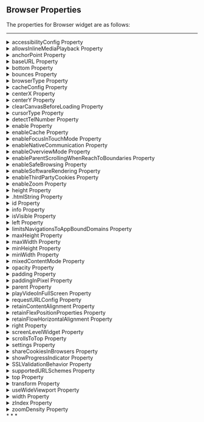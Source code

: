                                  


## <a id="browser-properties"></a> Browser Properties


The properties for Browser widget are as follows:

* * *


<details close markdown="block"><summary>accessibilityConfig Property</summary>

* * *

Enables you to control accessibility behavior and alternative text for the widget.

For more information on using accessibility features in your app, see the [Accessibility](../../../Iris/app_design_dev/Content/Accessibility_Overview.md) appendix in the Volt MX IrisUser Guide.

### Syntax

accessibilityConfig

### Type

Object

### Read/Write

Read + Write

### Remarks

*   The accessibilityConfig property is enabled for all the widgets which are supported under the Flex Layout.

> **_Note:_** From Volt MX Iris V9 SP2 GA version, you can provide i18n keys as values to all the attributes used inside the `accessibilityConfig` property. Values provided in the i18n keys take precedence over values provided in `a11yLabel`, `a11yValue`, and `a11yHint` fields.

The accessibilityConfig property is a JavaScript object which can contain the following key-value pairs.

  
| Key | Type | Description | ARIA Equivalent |
| --- | --- | --- | --- |
| a11yIndex | Integer with no floating or decimal number. | This is an optional parameter. Specifies the order in which the widgets are focused on a screen. | For all widgets, this parameter maps to the `aria-index`, `index`, or `taborder` properties. |
| a11yLabel | String | This is an optional parameter. Specifies alternate text to identify the widget. Generally the label should be the text that is displayed on the screen. | For all widgets, this parameter maps to the `aria-labelledby` property of ARIA in HTML. > **_Note:_** For the Image widget, this parameter maps to the **alt** attribute of ARIA in HTML. |
| a11yValue | String | This is an optional parameter. Specifies the descriptive text that explains the action associated with the widget. On the Android platform, the text specified for a11yValue is prefixed to the a11yHint. | This parameter is similar to the a11yLabel parameter. If the a11yValue is defined, the value of a11yValue is appended to the value of a11yLabel. These values are separated by a space. |
| a11yHint | String | This is an optional parameter. Specifies the descriptive text that explains the action associated with the widget. On the Android platform, the text specified for a11yValue is prefixed to the a11yHint. | For all widgets, this parameter maps to the `aria-describedby` property of ARIA in HTML. |
| a11yHidden | Boolean | This is an optional parameter. Specifies if the widget should be ignored by assistive technology. The default option is set to _false_. This option is supported on iOS 5.0 and above, Android 4.1 and above, and SPA | For all widgets, this parameter maps to the `aria-hidden` property of ARIA in HTML. |
| a11yARIA | Object | This is an optional parameter. For each widget, the key and value provided in this object are added as the attribute and value of the HTML tags respectively. Any values provided for attributes such as `aria-labelledby` and `aria-describedby` using this attribute, takes precedence over values given in `a11yLabel` and `a11yHint` fields. When a widget is provided with the following key value pair or attribute using the a11yARIA object, the tabIndex of the widget is automatically appended as zero.`{"role": "main"}``aria-label` | This parameter is only available on the Desktop Web platform. |

### Android limitations

*   If the results of the concatenation of a11y fields result in an empty string, then `accessibilityConfig` is ignored and the text that is on widget is read out.
*   The soft keypad does not gain accessibility focus during the right/left swipe gesture when the keypad appears.

### SPA/Desktop Web limitations

*   When `accessibilityConfig` property is configured for any widget, the `tabIndex` attribute is added automatically to the `accessibilityConfig` property.
*   The behavior of accessibility depends on the Web browser, Web browser version, Voice Over Assistant, and Voice Over Assistant version.
*   Currently SPA/Desktop web applications support only a few ARIA tags. To achieve more accessibility features, use the attribute a11yARIA. The corresponding tags will be added to the DOM as per these configurations.

### Example 1

This example uses the button widget, but the principle remains the same for all widgets that have an accessibilityConfig property.

```

//This is a generic property that is applicable for various widgets.
//Here, we have shown how to use the accessibilityConfig Property for button widget.
/*You need to make a corresponding use of the accessibilityConfig property for other applicable widgets.*/

Form1.myButton.accessibilityConfig = {
    "a11yLabel": "Label",
    "a11yValue": "Value",
    "a11yHint": "Hint"    
};
```

### Example 2

This example uses the button widget to implement internationalization in `accessibilityConfig` property, but the principle remains the same for all widgets.

```

/*Sample code to implement internationalization in accessibilityConfig property in Native platform.*/

Form1.myButton.accessibilityConfig = {
    "a11yLabel": voltmx.i18n.getLocalizedString("key1")     
};  
/*Sample code to implement internationalization in accessibilityConfig property in Desktop Web platform.*/

Form1.myButton.accessibilityConfig = {
    "a11yLabel": "voltmx.i18n.getLocalizedString(\"key3\")"
};
```

### Platform Availability

*   Available in the IDE
*   iOS, Android, SPA, and Desktop Web

* * *

</details>
<details close markdown="block"><summary>allowsInlineMediaPlayback Property</summary>

* * *

This property enables you to play a video inline in a Browser widget .

### Syntax

allowsInlineMediaPlayback

### Type

Boolean

### Read/Write

Read-only for WKWebView.

### Remarks

The default value of this property is false.

When you set the value of this property as true, the video in the Browser does not open on another screen. The video is played on the same screen.

To ensure that this property works for devices with iOS 10 and later, add the **playsinline** attribute to the video element inside the HTML document. For applications created for OS versions earlier than iOS 10, add the **webkit-playsinline** attribute to the video element in the HTML document.

### Example

Sample HTML document for iOS 10 and later:

```

<!DOCTYPE.html>
<html>
<body>

<h1>My First Heading</h1>
<p>My first paragraph.</p>

<video width="400" controls playsinline>
<source src="mov_bbb.mp4" type="video/mp4">
<source src="mov_bbb.ogg" type="video/ogg">

</video>

</body>
<html>
```

Sample HTML Document for devices earlier than iOS 10

```

<!DOCTYPE.html>
<html>
<body>

<h1>My First Heading</h1>
<p>My first paragraph.</p>

<video width="400" controls webkit-playsinline>
<source src="mov_bbb.mp4" type="video/mp4">
<source src="mov_bbb.ogg" type="video/ogg">

</video>

<p>
Video courtesy of
<a href="https://www.bigbuckbunny.org/" target="_blank">Big Buck Bunny</a>.
</p>

</body>
<html>
```
```

frmBrowser.myBrowser.allowsInlineMediaPlayback = true;
```

Platform Availability

*   Available on iOS platform only

* * *

</details>
<details close markdown="block"><summary>anchorPoint Property</summary>

* * *

Specifies the anchor point of the widget bounds rectangle using the widget's coordinate space.

### Syntax

anchorPoint

### Type

JSObject

### Read/Write

Read + Write

### Remarks

The value for this property is a JavaScript dictionary object with the keys "x" and "y". The values for the "x" and "y" keys are floating-point numbers ranging from 0 to 1. All geometric manipulations to the widget occur about the specified point. For example, applying a rotation transform to a widget with the default anchor point causes the widget to rotate around its center.

The default value for this property is center ( {"x":0.5, "y":0.5} ), that represents the center of the widgets bounds rectangle. The behavior is undefined if the values are outside the range zero (0) to one (1).

### Example

```

Form1.widget1.anchorPoint = {
    "x": 0.5,
    "y": 0.5
};
```

Platform Availability

*   iOS, Android, Windows, and SPA

* * *

</details>
<details close markdown="block"><summary>baseURL Property</summary>

* * *

This property is used to configure the base URL and load a resource file in a Browser widget.

### Syntax

baseURL

### Type

String

### Read/Write

Read + Write

### Remarks

The default value for this property is about:blank.

> **_Note:_** From Iris V8 SP4 onwards, you cannot provide an empty string to access the root folder. You must provide the value, "." , to access the root folder. Here is an example of the code  

frmBrowser.myBrowser.baseURL = ".";

This property is mandatory for loading a resource file inside a browser widget. The resource file can be an image file, audio file, video file or another HTML file.

### Example

```

//Sample code to access a base URL in Browser widget.  
frmBrowser.myBrowser.baseURL="http://www.abcd.com";  
  
/*Sample code to access a resource file in a browser widget, when it is packaged in an application.*/  
frmBrowser.myBrowser.baseURL = voltmx.io.FileSystem.getApplicationDirectoryPath();  

```

### Platform Availability

*   Available in the IDE
*   iOS

* * *

</details>
<details close markdown="block"><summary>bottom Property</summary>

* * *

This property determines the bottom edge of the widget and is measured from the bottom bounds of the parent container.

The bottom property determines the position of the bottom edge of the widget’s bounding box. The value may be set using DP (Device Independent Pixels), Percentage, or Pixels. In freeform layout, the distance is measured from the bottom edge of the parent container. In flow-vertical layout, the value is ignored. In flow-horizontal layout, the value is ignored.

The bottom property is used only if the Height property is not provided.

### Syntax

bottom

### Type

String

### Read/Write

Read + Write

### Remarks

The property determines the bottom edge of the widget and is measured from the bottom bounds of the parent container.

If the layoutType is set as voltmx.flex.FLOW\_VERTICAL, the bottom property is measured from the top edge of bottom sibling widget. The vertical space between two widgets is measured from bottom of the top sibling widget and the top of the bottom sibling widget.

### Example

```

//Sample code to set the bottom property for widgets by using DP, Percentage and Pixels.
frmHome.widgetID.bottom = "50dp";

frmHome.widgetID.bottom = "10%";

frmHome.widgetID.bottom = "10px";
```

### Platform Availability

*   Available in the IDE
*   iOS, Android, Windows, SPA , and Desktop Web

* * *

</details>
<details close markdown="block"><summary>bounces Property</summary>

* * *

Specifies whether the scroll view bounces past the edge of the content and back again.

### Syntax

bounces

### Type

Boolean

The default value for this property is true.

If set to _false,_ the scroll view bounce is not applied.

If set to _true,_ the scroll view bounce is applied.

### Example

```

//Sample code to enable bounces property for a Browser widget.
frmBrowser.myBrowser.bounces=true;
```

### Platform Availability

*   Available in the IDE
*   iOS

* * *

</details>
<details close markdown="block"><summary>browserType Property</summary>

* * *

The `browserType` property helps you to set the type of web view that you want to load the web pages in your application.

### Syntax

browserType

### Type

Constant

You can set the following value to this property.

*   constants.BROWSER\_TYPE\_WKWEBVIEW: This is the default value of this property.

### Read/Write

Read + Write

### Example

```

/*Sample code to set the browserType property in myBrowser Browser widget in frmBrowser form.*/  
frmBrowser.myBrowser.browserType=constants.BROWSER_TYPE_WKWebView;
```

### Platform Availability

*   Available in IDE
*   iOS

* * *

</details>
<details close markdown="block"><summary>cacheConfig Property</summary>

* * *

This property is used to configure the cachePolicy and storagePolicy of the cache responses for the request at the app level.

### Syntax

CacheConfig

### Type

Dictionary

### Read / Write

Read + Write

### Input Parameters

| Parameter | Description |
| --- | --- |
| cacheConfig(JSDictionary) | The cacheConfig is a dictionary which configures the **cachePolicy** and **storagePolicy** of the cache responses. cacheConfig Constants The cache config has the following constantsfor **cachePolicy**: **voltmx.net.cache.USE\_PROTOCOL\_CACHE\_POLICY**: Specifies that the caching logic defined in the protocol implementation, if any, is used for a particular URL load request. This is the default policy for URL load requests. **voltmx.net.cache.RELOAD\_IGNORING\_LOCAL\_CACHE\_DATA**: Specifies that the data for the URL should be loaded from the originating source. No existing cache data should be used to satisfy a URL load request. **voltmx.net.cache.RETURN\_CACHE\_DATA\_ELSE\_LOAD**: Specifies that the existing cached data should be used to satisfy the request, regardless of its age or expiration date. If there is no existing data in the cache corresponding the request, the data is loaded from the originating source. **voltmx.net.cache.RETURN\_CACHE\_DATA\_DONT\_LOAD**: Specifies that the existing cached data should be used to satisfy the request, regardless of its age or expiration date. If there is no existing data in the cache corresponding the request, the data is not loaded from the originating source. The cache config has the following constantsfor **storagePolicy**: **voltmx.net.cache.DISK\_AND\_MEMORY**: The response stored in disk and memory. **voltmx.net.cache.MEMORY\_ONLY**: The response stored in memory only. **voltmx.net.cache.NOT\_ALLOWED**: The response stored neither in the memory nor on the disk.   |

### Example

```

//Sample code to add cacheConfig proerty to the browser widget
frmBrowser.myBrowser.cacheConfig = {
  cachePolicy: voltmx.net.cache.RELOAD_IGNORING_LOCAL_CACHE_DATA,
  cacheStoragePolicy: voltmx.net.cache.MEMORY_ONLY
}
```

### Platform Availability

iOS

* * *

</details>
<details close markdown="block"><summary>centerX Property</summary>

* * *

This property determines the center of a widget measured from the left bounds of the parent container.

The centerX property determines the horizontal center of the widget’s bounding box. The value may be set using DP (Device Independent Pixels), Percentage, or Pixels. In freeform layout, the distance is measured from the left edge of the parent container. In flow-vertical layout, the distance is measured from the left edge of the parent container. In flow-horizontal layout, the distance is measured from the right edge of the previous sibling widget in the hierarchy.

### Syntax

centerX

### Type

String

### Read/Write

Read + Write

### Remarks

If the layoutType is set as voltmx.flex.FLOW\_HORIZONTAL, the centerX property is measured from right edge of the left sibling widget.

### Example

```

//Sample code to set the centerX property for widgets by using DP, Percentage and Pixels.
frmHome.widgetID.centerX = "50dp";

frmHome.widgetID.centerX = "10%";

frmHome.widgetID.centerX = "10px";
```

### Platform Availability

*   Available in the IDE
*   iOS, Android, Windows, SPA, and Desktop Web

* * *

</details>
<details close markdown="block"><summary>centerY Property</summary>

* * *

This property determines the center of a widget measured from the top bounds of the parent container.

The centerY property determines the vertical center of the widget’s bounding box. The value may be set using DP (Device Independent Pixels), Percentage, or Pixels. In freeform layout, the distance is measured from the top edge of the parent container. In flow-horizontal layout, the distance is measured from the top edge of the parent container. In flow-vertical layout, the distance is measured from the bottom edge of the previous sibling widget in the hierarchy.

### Syntax

centerY

### Type

String

### Read/Write

Read + Write

### Remarks

If the layoutType is set as voltmx.flex.FLOW\_VERTICAL, the centerY property is measured from bottom edge of the top sibling widget.

### Example

```

//Sample code to set the centerY property for widgets by using DP, Percentage and Pixels.
frmHome.widgetID.centerY = "50dp";

frmHome.widgetID.centerY = "10%";

frmHome.widgetID.centerY = "10px";
```

### Platform Availability

*   Available in the IDE
*   iOS, Android, Windows, SPA, and Desktop Web

* * *

</details>
<details close markdown="block"><summary>clearCanvasBeforeLoading Property</summary> 

* * *

Clears the browser's canvas before data is loaded.

### Syntax

clearCanvasBeforeLoading

### Type

Boolean

### Read/Write

Read+Write

### Remarks

If this property is set to `true`, the browser widget will clear its canvas before it loads data. If it is `false`, it will not clear the canvas.

### Example

```

//Sample code to disable clearCanvasBeforeLoading property in Browser widget.  
frmBrowser.myBrowser.clearCanvasBeforeLoading=false;  

```

### Platform Availability

*   Android

* * *

</details>
<details close markdown="block"><summary>cursorType Property</summary>

* * *

In Desktop Web applications, when you hover the mouse over any widget, a mouse pointer appears. Using the cursorType property in Iris, you can specify the type of the mouse pointer.

### Syntax

cursorType

### Type

String.

You must provide valid CSS cursor value such as wait, grab, help, etc. to the cursorType property.

### Read/Write

Read + Write

### Remarks

To add the `cursorType` property using Volt MX Iris in a Desktop Web application, follow these steps.

1.  In Volt MX Iris, open the Desktop Web application. From the **Project** explorer, expand **Responsive Web/ Desktop**\> **Forms** and select the form to which you need to make the changes.
2.  On the canvas, select the widget for which you want to specify the cursor type. For example, button.
3.  From the **Properties** panel, navigate to the **Skin** tab > **Hover Skin** tab.  
    You will find that the details of the hover skin is not enabled here.
4.  Check the **Enable** option to add a hover skin to your widget.  
    The details and configurations of the hover skin is enabled.
5.  Under the **General** section, for the Platform option, click the ellipsis icon.  
    The **Fork Skin** window appears.
6.  In the **Fork Skin** window, for **Desktop**, check under **HTML5 SPA**.
7.  Click **Ok**. You have successfully forked your hover skin for Desktop Web application.  
    You can see that the **Cursor Type** property has been added under the **General** section.
8.  Select a value from the drop-down list to set the **Cursor Type** for the widget.

### Example

```

//This is a generic property and is applicable for many widgets.  
  
/*The example provided is for the Button widget. Make the required changes in the example while using other widgets.*/
  
frmButton.myButton.cursorType = "wait";

```

### Platform Availability

*   Available in IDE
*   Desktop Web

* * *

</details>
<details close markdown="block"><summary>detectTelNumber Property</summary>

* * *

Specifies if the Browser widget must support the detection of phone numbers in the web page and display the phone numbers as clickable Phone links. If you click the Phone link, the Phone application launches and dials the number.

### Syntax

detectTelNumber

### Type

Boolean

### Read/Write

Read + Write

### Remarks

The default value for this property is true.

If set to _false_, the Browser does not detect the Phone numbers.

If set to _true_, the Browser detects the phone numbers and displays them as links on the Phone.

### Example

```

//Sample code to enable detectTelNumber property in Browser widget.  
frmBrowser.myBrowser.detectTelNumber=true;  

```

### Platform Availability

*   Available in the IDE
*   Available on all platforms

* * *

</details>
<details close markdown="block"><summary>enable Property</summary>

* * *

The `enable` property is used to control the actionability of the widgets. In a scenario where you want to display a widget but not invoke any action on the widget, configure the `enable` property to false to achieve it.

This is a constructor level property and applicable for all widgets in Volt MX Iris.

### Syntax

enable

### Type

Boolean

### Read/Write

Read + Write

### Remarks

The default value of this property is true.

When `enable` property is configured to true, the action associated with a widget can be invoked by the user in the application.

When `enable` property is configured to false, the action associated with a widget cannot be invoked by the user in the application.

### Example

```

//This is a generic property and is applicable for many widgets.  
  
/*The example provided is for the Button widget. Make the changes required in the example while using other widgets.*/
  
frmButton.myBtn.enable= true;
```

### Platform Availability

*   Android, iOS, Windows, SPA, and Desktop web

 

* * *

</details>
<details close markdown="block"><summary>enableCache Property</summary>

* * *

The property enables you to improve the performance of Positional Dimension Animations.

### Syntax

enableCache

### Type

Boolean

### Read/Write

Read + Write

### Remarks

The default value for this property is true.

> **_Note:_** When the property is used, application consumes more memory. The usage of the property enables tradeoff between performance and visual quality of the content. Use the property cautiously.

### Example

```

Form1.widgetID.enableCache = true;
```

### Platform Availability

*   Available in the IDE.
*   Windows
*   Android (Not available in IDE)

* * *

</details>
<details close markdown="block"><summary>enableFocusInTouchMode Property</summary>

* * *

This property is applicable in Android native platform, when a Browser or a CordovaBrowser widget appears in the middle of mobile device screen. When the user touches the Browser or CordovaBrowser widget, the screen scrolls up, and moves the widget to the top of the screen.  
When `enableFocusInTouchMode` property is configured to _false_, the widget will not move to the top of the screen. When configured to _true_, the widget will move to the top of the screen.

This property is applicable only for Browser and CordovaBrowser widgets.

### Syntax

enableFocusInTouchMode

### Type

Boolean

### Read/Write

Read + Write

### Example

```

//This property is applicable for Browser and CordovaBrowser widgets.

/*This example demonstrates how to use enableFocusInTouchMode property by using myBrowser Browser widget in frmBrowser FlexForm. You need to use enableFocusInTouchMode property for CordovaBrowser widget in a similar manner.*/

frmBrowser.myBrowser.enableFocusInTouchMode= false;

```

### Platform Availability

*   Android
    

 

* * *

</details>
<details close markdown="block"><summary>enableNativeCommunication Property</summary> 

* * *

Enables web apps to access Volt MX Iris native capabilities from within the web app's JavaScript code.

### Syntax

enableNativeCommunication

### Type

Boolean

### Read/Write

Read only

### Remarks

By default, this property is set `false`. Your app can only set this property in the Browser widget's constructor. After the constructor executes, this property is read-only.

### Example

```

//This property is applicable for Browser and CordovaBrowser widgets.

/*This example demonstrates how to use enableNativeCommunication property by using myBrowser Browser widget in frmBrowser FlexForm. You need to use enableNativeCommunication property for CordovaBrowser widget in a similar manner.*/  
FrmBrowser.myBrowser.enableNativeCommunication = true;
```

### Platform Availability

*   iOS, Android, Windows, SPA, and Desktop Web

* * *

</details>
<details close markdown="block"><summary>enableOverviewMode Property</summary>

* * *

Specifies whether the browser should load pages in overview mode. For example, zoom out the content to fit in the screen width.

### Syntax

enableOverviewMode

### Type

Boolean

### Read/Write

Write only

### Remarks

The default value for this property is false.

To use this property, you must set useWideViewport property and screenLevelWidget property to true, else the behavior is undefined.

### Example

```

//Sample code to enable enableOverviewMode property in Browser widget.  
frmBrowser.myBrowser.enableOverviewMode=true;  

```

### Platform Availability

Available on Android 8

* * *

</details>
<details close markdown="block"><summary>enableParentScrollingWhenReachToBoundaries Property</summary>

* * *

Makes the content of the Browser scrollable.

### Syntax

enableParentScrollingWhenReachToBoundaries

### Type

Boolean

### Read/Write

Read+Write

### Remarks

This is a non-Constructor property.

Default value of this property is **true**.

You must set this property as false to make the Browser content scrollable. For example, if a Browser has PDF content in it, you must set this property as false to make the content scrollable.

Limitation

If a Browser has a scrollable parent, the parent cannot be scrolled further once you reach the end of the Browser. Touch the parent to scroll it. This limitation is applicable when you set this property to **false**.

### Example

```

formHome.browser.enableParentScrollingWhenReachToBoundaries = false;
```

### Platform Availability

*   Android

* * *

</details>
<details close markdown="block"><summary>enableSafeBrowsing Property</summary>

* * *

This property helps you to enable or disable the Safe Browsing feature in a _Browser_ widget.

### Syntax

enableSafeBrowsing

### Type

Boolean

### Read/Write

Read+Write

### Remarks

*   The default value of this property is _true_.
*   Safe Browsing is available by default on devices with WebView version 66 and later (Android 5.0 and later).
*   Safe Browsing protects the browser/Webview against malware and phishing attacks. In Volt MX Iris, you can use the **enableSafeBrowsing** property to enable and disable this feature in the _Browser_ widget.

> **_Note:_** Android Apps where the **target SDK** has been set less than Android 8 (API level 26), cannot use **enableSafeBrowsing** Property. Such apps should add the following manifest tag to enable Safe Browsing. To add the tag go to Project Settings>Native>Android>Tags>**Child Tag Entries under<manifest> tag** and provide the following code.  
  
`<meta-data android:name="android.webkit.WebView.EnableSafeBrowsing" android:value="true" />`  
  
This manifest tag is also helpful if you have multiple Browser widgets in your application. However, this tag has lower precedence over enableSafeBrowsing Property.  

### Example

```

//Sample code to enable enableSafeBrowsing property in Browser widget.  
frmBrowser.myBrowser.enableSafeBrowsing=true;  

```

### Platform Availability

*   Android(API Level 26 and later)

* * *

</details>
<details close markdown="block"><summary>enableSoftwareRendering Property</summary>

* * *

Sets the rendering of the browser contents using software, not hardware.

### Syntax

enableSoftwareRendering

### Type

Boolean

### Read/Write

Read + Write

### Remarks

The default value for this property is false.

This property is only supported on Android. By default the Browser contents on Android devices is rendered by the hardware rendering layer. In a few devices, hardware rendering of the Browser widget may fail under low memory situations leading to blank area in the Browser widget’s space on screen.

To handle this issue, the browser rendering can be moved from hardware to software which ensures that the Browser widget is always displayed properly.

If you configure the enableSoftwareRendering property value as True, the Browser widget refresh rate decreases. The decrease in the Browser widget refresh rate will impact the refresh rate of animations, GIFs, and videos in the browser.

### Example

```

formHome.browser.enableSoftwareRendering = true;
```

### Platform Availability

*   Android

* * *

</details>
<details close markdown="block"><summary>enableThirdPartyCookies Property</summary>

* * *

Specifies if third party cookies must be enabled.

### Syntax

enableThirdPartyCookies

### Type

Boolean

### Read/Write

Read + Write

### Example

```

formHome.browser.enableThirdPartyCookies = true;
```

### Platform Availability

*   Android

* * *

</details>
<details close markdown="block"><summary>enableZoom Property</summary>

* * *

Specifies if Zoom (ability to change the scale of the view area) must be enabled.

### Syntax

enableZoom

### Type

Boolean

### Read/Write

Read + Write

### Remarks

The default value for this property is false.

If set to _true_, the Zoom feature is enabled.

If set to _false_, the Zoom feature is disabled.

### Example

```

//Sample code to enable enableZoom property in Browser widget.  
frmBrowser.myBrowser.enableZoom=true;  

```

### Platform Availability

*   Available in the IDE
*   Available on all platforms except Windows platform

* * *

</details>
<details close markdown="block"><summary>height Property</summary>

* * *

It determines the height of the widget and measured along the y-axis.

The height property determines the height of the widget’s bounding box. The value may be set using DP (Device Independent Pixels), Percentage, or Pixels. For supported widgets, the height may be derived from either the widget or container’s contents by setting the height to “preferred”.

### Syntax

height

### Type

Number, String, and Constant

### Read/Write

Read + Write

### Remarks

Following are the available measurement options:

*   %: Specifies the values in percentage relative to the parent dimensions.
*   px: Specifies the values in terms of device hardware pixels.
*   dp: Specifies the values in terms of device independent pixels.
*   default: Specifies the default value of the widget.
*   voltmx.flex.USE\_PREFERED\_SIZE: When this option is specified, the layout uses preferred height of the widget as height and preferred size of the widget is determined by the widget and may varies between platforms.

### Example

```

//Sample code to set the height property for widgets by using DP, Percentage and Pixels.
frmHome.browser1.height="50dp";

frmHome.browser1. height="10%";

frmHome.browser1. height="10px";
```

### Platform Availability

*   Available in the IDE
*   iOS
*   Android
*   Windows
*   SPA

* * *

</details>
<details close markdown="block"><summary id="htmlString">.htmlString Property</summary>

* * *

Specifies the HTML content for the Browser widget.

### Syntax

htmlString

### Type

String

### Read/Write

Read + Write

### Example

```

//Sample code to set.htmlString property in Browser widget.  
var.htmlStringWelcome= ".html>Welcome<.html>";  
frmBrowser.myBrowser.htmlString.htmlStringWelcome;  

```

### Platform Availability

*   Available on all platforms

* * *

</details>
<details close markdown="block"><summary>id Property</summary>

* * *

id is a unique identifier of Browser widget consisting of alpha numeric characters. Every Browser should have a unique id within a Form.

### Syntax

id

### Type

String

### Read/Write

Read only

### Example

```

//Defining the properties for a Browser widget with id :"browserID"
var webBasic = {
    id: "browserID",
    isVisible: true,
    screenLevelWidget: false
};

var webLayout = {
    containerWeight: 100
};

//Creating the Browser.
var browser = new voltmx.ui.Browser(webBasic, webLayout, {});

//Reading the id of the Browser
alert("Browser id ::" + browser.id);
```

### Platform Availability

*   Available in the IDE
*   Available on all platforms

* * *

</details>
<details close markdown="block"><summary>info Property</summary>

* * *

A custom JSObject with the key value pairs that a developer can use to store the context with the widget. This will help in avoiding the globals to most part of the programming.

### Syntax

info

### Type

JSObject

### Read/Write

Read + Write

### Remarks

This is a **non-Constructor** property. You cannot set this property through widget constructor. But you can read and write data to it.

Info property can hold any JSObject. After assigning the JSObject to info property, the JSObject should not be modified. For example,

```

var inf = {a: 'hello'};
widget.info = inf; //works
widget.info.a = 'hello world'; //This will not update the widget info a property to Hello world. 
//widget.info.a will have old value as hello.
```

### Example

```

//Sample code to set info property for a Browser widget

frmBrowser.myBrowser.info = {
    key: "zoom of browser"
};

//Reading the info of the Browser widget.
voltmx.print("Browser info ::" + frmBrowser.myBrowser.info);
```

### Platform Availability

*   Available on all platforms

* * *

</details>
<details close markdown="block"><summary>isVisible Property</summary>

* * *

This property controls the visibility of a widget on the form.

### Syntax

isVisible

### Type

Boolean

### Read/Write

Read + Write

### Remarks

The default value for this property is true.

If set to _false,_ the widget is not displayed.

If set to _true,_ the widget is displayed.

You can also set the visibility of a widget dynamically from code using the setVisibility method.

### Example

```

//Sample code to set isVisible property for a Browser widget
frmBrowser.myBrowser.isVisible=true;
```

### Platform Availability

*   Available in the IDE
*   Available on all platforms

* * *

</details>
<details close markdown="block"><summary>left Property</summary>

* * *

This property determines the lower left corner edge of the widget and is measured from the left bounds of the parent container.

The left property determines the position of the left edge of the widget’s bounding box. The value may be set using DP (Device Independent Pixels), Percentage, or Pixels. In freeform layout, the distance is measured from the left edge of the parent container. In flow-vertical layout, the distance is measured from the left edge of the parent container. In flow-horizontal layout, the distance is measured from the right edge of the previous sibling widget in the hierarchy.

### Syntax

left

### Type

String

### Read/Write

Read + Write

### Remarks

If the layoutType is set as voltmx.flex.FLOW\_HORIZONTAL, the left property is measured from right edge of the left sibling widget.

### Example

```

//Sample code to set the left property for widgets by using DP, Percentage and Pixels.
frmHome.widgetID.left = "50dp";

frmHome.widgetID.left = "10%";

frmHome.widgetID.left = "10px";
```

### Platform Availability

*   Available in the IDE
*   iOS, Android, Windows, SPA, and Desktop Web

* * *

</details>
<details close markdown="block"><summary>limitsNavigationsToAppBoundDomains Property</summary>

* * *

The iOS App-Bound Domains feature limits the tracking risk of in-app browsing, by restricting domain access by the app to those you specify. To use the feature, you add the WKAppBoundDomains key to `<projectDirectory>/resources/common/infoplist_configuration.json`and supply an array of domain name strings as the value. Here is a sample infoplist_configuration.json file entry to set app bound domains.
```
{ 
   "WKAppBoundDomains" : ["https://www.ExampleDomainl.com", "https://www.ExampleDomain2.com", "https://www.ExampleDomain3.com"]
}
``` 

By default, Browser widgets with Browser Type = WKWebView can use JavaScript injection, custom style sheets, cookie manipulation, and message handlers. However, once you add "WKAppBoundDomains" to infoplist_configuration.json, all WKWebView Browser instances in the app lose these capabilities. To restore access to these APIs, set limitsNavigationsToAppBoundDomains to true in the Browser widget configuration.

> **_Note:_**  You can also access the limitsNavigationsToAppBoundDomains property through code as part of the pspConfig Object. However, you can only enable (or add) this property when you create the Browser widget instance. You cannot change the value of this property after the Browser widget is initialized. 

### Syntax

limitsNavigationsToAppBoundDomains 

### Type

Boolean

### Read/Write

Read Only

### Remarks

The default value of this property is false. 

### Example

```
limitsNavigationsToAppBoundDomains = true;
```

### Platform Availability

*   iOS 14 and later versions

* * *

</details>
<details close markdown="block"><summary>maxHeight Property</summary>

* * *

This property specifies the maximum height of the widget and is applicable only when the height property is not specified.

The maxHeight property determines the maximum height of the widget’s bounding box. The value may be set using DP (Device Independent Pixels), Percentage, or Pixels. The maxHeight value overrides the preferred, or “autogrow” height, if the maxHeight is less than the derived content height of the widget.

### Syntax

maxHeight

### Type

Number

### Read/Write

Read + Write

### Example

```

//Sample code to set the maxHeight property for widgets by using DP, Percentage and Pixels.
frmHome.widgetID.maxHeight = "50dp";

frmHome.widgetID.maxHeight = "10%";

frmHome.widgetID.maxHeight = "10px";
```

### Platform Availability

*   Available in the IDE
*   iOS, Android, Windows, SPA, and Desktop Web

* * *

</details>
<details close markdown="block"><summary>maxWidth Property</summary>

* * *

This property specifies the maximum width of the widget and is applicable only when the width property is not specified.

The Width property determines the maximum width of the widget’s bounding box. The value may be set using DP (Device Independent Pixels), Percentage, or Pixels. The maxWidth value overrides the preferred, or “autogrow” width, if the maxWidth is less than the derived content width of the widget.

### Syntax

maxWidth

### Type

Number

### Read/Write

Read + Write

### Example

```

//Sample code to set the maxWidth property for widgets by using DP, Percentage and Pixels.
frmHome.widgetID.maxWidth = "50dp";

frmHome.widgetID.maxWidth = "10%";

frmHome.widgetID.maxWidth = "10px";
```

### Platform Availability

*   Available in the IDE
*   iOS, Android, Windows, SPA, and Desktop Web

* * *

</details>
<details close markdown="block"><summary>minHeight Property</summary>

* * *

This property specifies the minimum height of the widget and is applicable only when the height property is not specified.

The minHeight property determines the minimum height of the widget’s bounding box. The value may be set using DP (Device Independent Pixels), Percentage, or Pixels. The minHeight value overrides the preferred, or “autogrow” height, if the minHeight is larger than the derived content height of the widget.

### Syntax

minHeight

### Type

Number

### Read/Write

Read + Write

### Example

```

//Sample code to set the minHeight property for widgets by using DP, Percentage and Pixels.
frmHome.widgetID.minHeight = "50dp";

frmHome.widgetID.minHeight = "10%";

frmHome.widgetID.minHeight = "10px";
```

### Platform Availability

*   Available in the IDE
*   iOS, Android, Windows, SPA, and Desktop Web

* * *

</details>
<details close markdown="block"><summary>minWidth Property</summary>

* * *

This property specifies the minimum width of the widget and is applicable only when the width property is not specified.

The minWidth property determines the minimum width of the widget’s bounding box. The value may be set using DP (Device Independent Pixels), Percentage, or Pixels. The minWidth value overrides the preferred, or “autogrow” width, if the minWidth is larger than the derived content width of the widget.

### Syntax

minWidth

### Type

Number

### Read/Write

Read only

### Example

```

//Sample code to set the minWidth property for widgets by using DP, Percentage and Pixels.
frmHome.widgetID.minWidth = "50dp";

frmHome.widgetID.minWidth = "10%";

frmHome.widgetID.minWidth = "10px";
```

### Platform Availability

*   Available in the IDE
*   iOS, Android, Windows, SPA, and Desktop Web

* * *

</details>
<details close markdown="block"><summary>mixedContentMode Property</summary>

* * *

This property is used to set the behavior of Browser widget, when a secure URL tries to load a content that is not secure.

### Syntax

mixedContentMode

### Type

Constant

### Read/Write

Read + Write

### Remarks

The default value of this property is constants.BROWSER\_MIXED\_CONTENT\_NEVER\_ALLOW.

You can set any of the following value to this property.

*   constants.BROWSER\_MIXED\_CONTENT\_ALWAYS\_ALLOW: When the `mixedContentMode` property is set to this value, the Browser widget will load all content from a secure origin. This mode of loading content is least secure and is not recommended.
*   constants.BROWSER\_MIXED\_CONTENT\_NEVER\_ALLOW: When the `mixedContentMode` property is set to this value, the Browser widget will not load a content without certifications even if it is from a secure origin. This mode of loading content is secure and is recommended.
*   constants.BROWSER\_MIXED\_CONTENT\_COMPATIBILITY\_MODE: When the `mixedContentMode` property is set to this value, the Browser widget behaves similar to a web browser and attempts to load the content without certifications. This content may be loaded or blocked depending on the release and is not explicitly defined. You can use this mode of loading content when your application is not in control of the content, but the content is being operated from a secure environment.

> **_Note:_** In an application with target SDK as Android 9 (API level 28), the cleartext content for specific domains is blocked. To enable cleartext for specific domains, you must configure cleartexttraffic in the network security configuration. For more information on cleartexttraffic, click [here](../../../Iris/iris_user_guide/Content/Android_Pie_Behavioral_Changes.md).

### Example

```

//Sample code to set mixedContentMode property for a Browser widget.   
  
frmBrowser.myBrowser.mixedContentMode = constants.BROWSER_MIXED_CONTENT_COMPATIBILITY_MODE;

```

### Platform Availability

*   Android 5.0 onwards

> **_Note:_** In an application with target SDK as Android 9 (API level 28), the cleartext content for specific domains is blocked. To enable cleartext for specific domains, you must configure cleartexttraffic in the network security configuration. For more information on cleartexttraffic, click [here](../../../Iris/iris_user_guide/Content/Android_Pie_Behavioral_Changes.md).

* * *

</details>
<details close markdown="block"><summary>opacity Property</summary>

* * *

Specifies the opacity of the widget. The value of this property must be in the range 0.0 (transparent) to 1.0 (opaque). Any values outside this range are fixed to the nearest minimum or maximum value.

Specifies the opacity of the widget. Valid opacity values range from 0.0 (transparent), to 1.0 (opaque). Values set to less than zero will default to zero. Values more than 1.0 will default to 1. Interaction events set on a transparent widget will still be fired. To disable the events, also set the “isVisible” property to “false”.

### Syntax

opacity

### Type

Number

### Read/Write

Read + Write

### Remarks

> **_Note:_** This property has more priority compared to the values coming from the configured skin.

### Example

```

//Sample code to make the widget transparent by using the opacity property.
frmHome.widgetID.opacity = 0;

//Sample code to make the widget opaque by using the opacity property.
frmHome.widgetID.opacity = 1;
```

### Platform Availability

*   Not available in the IDE.
*   iOS, Android, Windows, SPA, and Desktop Web

* * *

</details>
<details close markdown="block"><summary>padding Property</summary>

* * *

Defines the space between the content of the widget and the widget boundaries. You can use this option to define the top, left, right, and bottom distance between the widget content and the widget boundary.

When you are defining the padding (for any platform) the _first_ time, the value that you enter in the padding field (top, left, right, or bottom) is auto-populated across all the platforms.

  
The following image illustrates a widget with a defined padding:

![](../../../8.4/WidgetsProgGuide/Content/Resources/Images/Padding.png)

### Syntax

padding

### Type

Array of numbers

### Read / Write

Read+Write

### Limitations

Desktop Web/ SPA platforms do not support _padding_ property in Image widget, Slider widget and Switch widget.

### Example

```

//Sample code to set the padding property for widgetID Button widget in frmHome Form.
frmHome.widgetID.padding= [2,2,2,2];
```

### Platform Availability

*   Available in IDE
*   Desktop Web and SPA

* * *

</details>
<details close markdown="block"><summary>paddingInPixel Property</summary>

* * *

This property specifies whether the padding property is to be applied in pixels or in percentage.

### Syntax

paddingInPixel

### Type

Boolean

### Read/Write

Read Only

### Remarks

The default value of this property is _false_.

If the value of this property is _true,_ the padding are applied in pixels.

If the value of this property is _false,_ the padding are applied as set in [padding](#padding) property.

### Limitations

Desktop Web/ SPA platforms do not support _paddingInPixel_ property in Image widget, Slider widget and Switch widget.

### Example

```

//Sample code to read paddingInPixel property for widgetID Button widget in frmHome form.

voltmx.print("PaddingInPixel property value is:"+fromHome.widgetID.paddingInPixel);
```

### Platform Availability

*   Desktop Web and SPA.

* * *

</details>
<details close markdown="block"><summary>parent Property</summary>

* * *

Helps you access the parent of the widget. If the widget is not part of the widget hierarchy, the parent property returns null.

### Syntax

parent

### Read/Write

Read only

### Remarks

> **_Note:_** The property works for all the widgets inside a FlexForm, FlexContainer or FlexScrollContainer.

### Example

```

function func() {

    voltmx.print("The parent of the widget" + JSON.stringify(Form1.widgetID.parent));

}
```

### Platform Availability

*   Not available in the IDE
*   iOS, Android, Windows, SPA, and Desktop Web

* * *

</details>
<details close markdown="block"><summary>playVideoInFullScreen Property</summary>

* * *

You can use this property to enable Full Screen viewing of videos in webpages in Browser widget. After enabling this property, by clicking the Full Screen Expansion button, you can make the videos play in full-screen view.

### Syntax

playVideoInFullScreen

### Type

Boolean

### Read/Write

Read + Write

### Example

```

frm1.browser1.playVideoInFullScreen = true;

```

### Platform Availability

*   Android

* * *

</details>
<details close markdown="block"><summary>requestURLConfig Property</summary>

* * *

Specifies the configurations for the requested URL in key-value pairs as a JavaScript object.

### Syntax

requestURLConfig

### Type

JSObject

### Read/Write

Read + Write

### Remarks

The following are the keys that are accepted in this object.

*   URL - Mandatory

Specifies the initial URL that must be requested from the server. The URL must begin with http:// .

*   requestMethod - Optional

Specifies the HTTP method to use for requesting the initial URL. You can choose either:

> *   BROWSER\_REQUEST\_METHOD\_GET (Default)
>     
>     > **_Note:_** SPA platforms supports BROWSER\_REQUEST\_METHOD\_GET option only.
>     

> *   BROWSER\_REQUEST\_METHOD\_POST

*   requestData - Optional

Specifies the key-value pairs that must be sent to the initial URL. It accepts an array of array. For example,

```

[["key1","value1"],["key2","value2"],["keyn", "valuen"]
```

### Example

```

//Sample code to invoke requestURLConfig property for a Browser widget.
  
var urlConf = {
    URL: "https://www.google.co.in/",
    requestMethod: constants.BROWSER_REQUEST_METHOD_GET,
    headers: headersConf
};  
frmBrowser.myBrowser.requestURLConfig=urlConf;

```

### Platform Availability

*   Available in the IDE
*   Available on all platforms

* * *

</details>
<details close markdown="block"><summary>retainContentAlignment Property</summary>

* * *

This property is used to retain the content alignment property value, as it was defined.

> **_Note:_** Locale-level configurations take priority when invalid values are given to this property, or if it is not defined.

The mirroring widget layout properties should be defined as follows.

```

function getIsFlexPositionalShouldMirror(widgetRetainFlexPositionPropertiesValue) {
    return (isI18nLayoutConfigEnabled &&
    localeLayoutConfig[defaultLocale]
    ["mirrorFlexPositionalProperties"] == true &&
    !widgetRetainFlexPositionPropertiesValue);
}
```

The following table illustrates how widgets consider Local flag and Widget flag values.

| Properties | Local Flag Value | Widget Flag Value | Action |
| --- | --- | --- | --- |
| Mirror/retain FlexPositionProperties | true | true | Use the designed layout from widget for all locales. Widget layout overrides everything else. |
| Mirror/retain FlexPositionProperties | true | false | Use Mirror FlexPositionProperties since locale-level Mirror is true. |
| Mirror/retain FlexPositionProperties | true | not specified | Use Mirror FlexPositionProperties since locale-level Mirror is true. |
| Mirror/retain FlexPositionProperties | false | true | Use the designed layout from widget for all locales. Widget layout overrides everything else. |
| Mirror/retain FlexPositionProperties | false | false | Use the Design/Model-specific default layout. |
| Mirror/retain FlexPositionProperties | false | not specified | Use the Design/Model-specific default layout. |
| Mirror/retain FlexPositionProperties | not specified | true | Use the designed layout from widget for all locales. Widget layout overrides everything else. |
| Mirror/retain FlexPositionProperties | not specified | false | Use the Design/Model-specific default layout. |
| Mirror/retain FlexPositionProperties | not specified | not specified | Use the Design/Model-specific default layout. |

### Syntax

retainContentAlignment

### Type

Boolean

### Read/Write

No (only during widget-construction time)

### Example

```

//This is a generic property that is applicable for various widgets.
//Here, we have shown how to use the retainContentAlignment property for Button widget.
/*You need to make a corresponding use of the 
retainContentAlignment property for other applicable widgets.*/
var btn = new voltmx.ui.Button({
    "focusSkin": "defBtnFocus",
    "height": "50dp",
    "id": "myButton",
    "isVisible": true,
    "left": "0dp",
    "skin": "defBtnNormal",
    "text": "text always from top left",
    "top": "0dp",
    "width": "260dp",
    "zIndex": 1
}, {
    "contentAlignment": constants.CONTENT_ALIGN_TOP_LEFT,
    "displayText": true,
    "padding": [0, 0, 0, 0],
    "paddingInPixel": false,
    "retainFlexPositionProperties": false,
    "retainContentAlignment": true
}, {});
```

### Platform Availability

*   Available in IDE
*   Windows, iOS, Android, and SPA

* * *

</details>
<details close markdown="block"><summary>retainFlexPositionProperties Property</summary>

* * *

This property is used to retain flex positional property values as they were defined. The flex positional properties are left, right, and padding.

> **_Note:_** Locale-level configurations take priority when invalid values are given to this property, or if it is not defined.

The mirroring widget layout properties should be defined as follows.

```

function getIsFlexPositionalShouldMirror(widgetRetainFlexPositionPropertiesValue) {
    return (isI18nLayoutConfigEnabled &&
    localeLayoutConfig[defaultLocale]
    ["mirrorFlexPositionalProperties"] == true &&
    !widgetRetainFlexPositionPropertiesValue);
}
```

The following table illustrates how widgets consider Local flag and Widget flag values.

| Properties | Local Flag Value | Widget Flag Value | Action |
| --- | --- | --- | --- |
| Mirror/retain FlexPositionProperties | true | true | Use the designed layout from widget for all locales. Widget layout overrides everything else. |
| Mirror/retain FlexPositionProperties | true | false | Use Mirror FlexPositionProperties since locale-level Mirror is true. |
| Mirror/retain FlexPositionProperties | true | not specified | Use Mirror FlexPositionProperties since locale-level Mirror is true. |
| Mirror/retain FlexPositionProperties | false | true | Use the designed layout from widget for all locales. Widget layout overrides everything else. |
| Mirror/retain FlexPositionProperties | false | false | Use the Design/Model-specific default layout. |
| Mirror/retain FlexPositionProperties | false | not specified | Use the Design/Model-specific default layout. |
| Mirror/retain FlexPositionProperties | not specified | true | Use the designed layout from widget for all locales. Widget layout overrides everything else. |
| Mirror/retain FlexPositionProperties | not specified | false | Use the Design/Model-specific default layout. |
| Mirror/retain FlexPositionProperties | not specified | not specified | Use the Design/Model-specific default layout. |

### Syntax

retainFlexPositionProperties

### Type

Boolean

### Read/Write

No (only during widget-construction time)

### Example

```

//This is a generic property that is applicable for various widgets.
//Here, we have shown how to use the retainFlexPositionProperties property for Button widget.
/*You need to make a corresponding use of the 
retainFlexPositionProperties property for other applicable widgets.*/
var btn = new voltmx.ui.Button({
    "focusSkin": "defBtnFocus",
    "height": "50dp",
    "id": "myButton",
    "isVisible": true,
    "left": "0dp",
    "skin": "defBtnNormal",
    "text": "always left",
    "top": "0dp",
    "width": "260dp",
    "zIndex": 1
}, {
    "contentAlignment": constants.CONTENT_ALIGN_CENTER,
    "displayText": true,
    "padding": [0, 0, 0, 0],
    "paddingInPixel": false,
    "retainFlexPositionProperties": true,
    "retainContentAlignment": false
}, {});
```

### Platform Availability

*   Available in IDE
*   Windows, iOS, Android, and SPA

* * *

</details>
<details close markdown="block"><summary>retainFlowHorizontalAlignment Property</summary>

* * *

This property is used to convert Flow Horizontal Left to Flow Horizontal Right.

> **_Note:_** Locale-level configurations take priority when invalid values are given to this property, or if it is not defined.

The mirroring widget layout properties should be defined as follows.

```

function getIsFlexPositionalShouldMirror(widgetRetainFlexPositionPropertiesValue) {
    return (isI18nLayoutConfigEnabled &&
    localeLayoutConfig[defaultLocale]
    ["mirrorFlexPositionalProperties"] == true &&
    !widgetRetainFlexPositionPropertiesValue);
}
```

The following table illustrates how widgets consider Local flag and Widget flag values.

| Properties | Local Flag Value | Widget Flag Value | Action |
| --- | --- | --- | --- |
| Mirror/retain FlexPositionProperties | true | true | Use the designed layout from widget for all locales. Widget layout overrides everything else. |
| Mirror/retain FlexPositionProperties | true | false | Use Mirror FlexPositionProperties since locale-level Mirror is true. |
| Mirror/retain FlexPositionProperties | true | not specified | Use Mirror FlexPositionProperties since locale-level Mirror is true. |
| Mirror/retain FlexPositionProperties | false | true | Use the designed layout from widget for all locales. Widget layout overrides everything else. |
| Mirror/retain FlexPositionProperties | false | false | Use the Design/Model-specific default layout. |
| Mirror/retain FlexPositionProperties | false | not specified | Use the Design/Model-specific default layout. |
| Mirror/retain FlexPositionProperties | not specified | true | Use the designed layout from widget for all locales. Widget layout overrides everything else. |
| Mirror/retain FlexPositionProperties | not specified | false | Use the Design/Model-specific default layout. |
| Mirror/retain FlexPositionProperties | not specified | not specified | Use the Design/Model-specific default layout. |

### Syntax

retainFlowHorizontalAlignment

### Type

Boolean

### Read/Write

No (only during widget-construction time)

### Example

```

//This is a generic property that is applicable for various widgets.
//Here, we have shown how to use the retainFlowHorizontalAlignment property for Button widget.
/*You need to make a corresponding use of the 
retainFlowHorizontalAlignment property for other applicable widgets. */
var btn = new voltmx.ui.Button({
 "focusSkin": "defBtnFocus",
 "height": "50dp",
 "id": "myButton",
 "isVisible": true,
 "left": "0dp",
 "skin": "defBtnNormal",
 "text": "always left",
 "top": "0dp",
 "width": "260dp",
 "zIndex": 1
}, {
 "contentAlignment": constants.CONTENT_ALIGN_CENTER,
 "displayText": true,
 "padding": [0, 0, 0, 0],
 "paddingInPixel": false,
 "retainFlexPositionProperties": true,
 "retainContentAlignment": false,
 "retainFlowHorizontalAlignment ": false
}, {});
```

### Platform Availability

*   Available in IDE
*   Windows, iOS, Android, and SPA

* * *

</details>
<details close markdown="block"><summary>right Property</summary>

* * *

This property determines the lower right corner of the widget and is measured from the right bounds of the parent container.

The right property determines the position of the right edge of the widget’s bounding box. The value may be set using DP (Device Independent Pixels), Percentage, or Pixels. In freeform layout, the distance is measured from the left edge of the parent container. In flow-vertical layout, value is ignored. In flow-horizontal layout, the value is ignored.

The right property is used only if the width property is not provided.

### Syntax

right

### Type

String

### Read/Write

Read + Write

### Remarks

If the layoutType is set as voltmx.flex.FLOW\_HORIZONTAL, the right property is measured from left edge of the right sibling widget. The horizontal space between two widgets is measured from right of the left sibling widget and left of the right sibling widget.

### Example

```

//Sample code to set the right property for widgets by using DP, Percentage and Pixels.
frmHome.widgetID.right = "50dp";

frmHome.widgetID.right = "10%";

frmHome.widgetID.right = "10px";
```

### Platform Availability

*   Available in the IDE
*   iOS, Android, Windows, SPA, and Desktop Web

* * *

</details>
<details close markdown="block"><summary>screenLevelWidget Property</summary>

* * *

Specifies whether the widget should occupy the whole container or not when your Browser widget has a large HTML content to display.

### Syntax

screenLevelWidget

### Type

Boolean

### Read/Write

No

### Remarks

The default value for this property is false.

You must set the value to _true_ for your Browser widget occupy the complete Form and results in a good user experience.

If set to _false_, the widget does not occupy the whole container and a scroll bar appears on the Browser widget and the Form resulting in a bad user experience while scrolling.

You must not place more than one Browser widget as a screen level widget inside a Form. Also, if you choose to make a Browser widget a Screen Level Widget, you must place only the Browser widget in the Form and must not place any other widgets in the Form.

Do not set the screen level widget property to true for more than one widget in the form. If you have multiple widgets with this property set as true, there may be issues with how information is displayed along with some scrolling issues.

Few guidelines for using _screenLevelWidget_ property for Browser widget.

*   Placing any widgets below the Browser widget on a form is not advised as this leads to double scrolling issues. Use Browser widget as screen level widget and place the rest of the widgets as part of headers and footers.
*   In order to control the height of the Browser widget, place browser widget as screen level widget inside the ScrollBox and control the height of the ScrollBox.

On iPhone, Android, and Windows 10 platforms, if this property is set to _true_, the following are applicable:

iPhone

> When a browser widget is used on the form, make sure that all other widgets are part of header or footer of the form.

Android

Only the widgets placed above the Browser widget (which is a screen level widget) are visible. The widgets placed below the Browser widget are not visible when rendered.

Windows

> The widgets placed above and below the Browser widget (which is a screen level widget) are not visible when rendered.

> **_Note:_** If you configure Application level Header and Footer, they will be visible even if the browser is a screen level widget.

### Example

```

//Sample code to enable screenLevelWidget property in Browser widget.  
frmBrowser.myBrowser.screenLevelWidget=true;  

```

### Platform Availability

*   Available in the IDE
*   Available on all platforms except Desktop Web, and SPA

* * *

</details>
<details close markdown="block"><summary>scrollsToTop Property</summary>

* * *

This property enables you to scroll the Browser to top, on tapping a device’s status bar.

### Syntax

scrollsToTop

### Type

Boolean

### Read/Write

Read + Write

### Remarks

The default value for this property is true.

If this property is true for more than one widget, then this property is not applied to any of the widgets.

### Example

```

//Sample code to disable scrollsToTop property in Browser widget.  
frmBrowser.myBrowser.scrollsToTop=false;  

```

### Platform Availability

*   iPhone
*   iPad

* * *

</details>
<details close markdown="block"><summary>settings Property</summary>

* * *

The settings property helps you to configure the Browser Widget settings.

### Syntax

settings

### Type

Boolean

### Read/Write

Read + Write

### Remarks

enableJavaScript Key

The property is configured as key-value pairs. The settings property accepts the enableJavaScript key. The enableJavaScript key allows to enable or disable the JavaScript in the Browser Widget. Following are the values accepted by the key:

*   `{“enableJavaScript”:true}`
*   `{“enableJavaScript”:false}`

The default value for the enableJavaScript key is true.

If the enableJavaScript key is set to _false_, the JavaScript is disabled in the Browser Widget.

If the enableJavaScript key is set to _true_, the JavaScript is enabled in the Browser Widget.

The values other than "true" and "false" are discarded.

> **_Note:_** Once the JavaScript is disabled and the Browser Widget is loaded, it is not possible to enable the JavaScript dynamically.

**allowFileAccess Key**

The settings property accepts the **allowFileAccess** key, which enables or disables file access in the Browser Widget.

```

{“allowFileAccess”:true}
{“allowFileAccess”:false}
```

The default value for allowFileAccess is true.

If the allowFileAccess is set to false, file access is disabled in the browser widget.

If the allowFileAccess is set to true, file access is enabled in the browser widget.

The values other than **true** and **false** are discarded.

The **allowFileAccess** key enables or disables file system access only. Assets and resources are still accessible using `file:///android_asset` and `file:///android_res`

If the Browser widget has to access any files through java script code ( for example, in button onclick accessing the sdcard files) , the **enableJavaScript** key and the **allowFileAccess** key should be configured to **true**. If the **enableJavaScript** is set to false and the **allowFileAccess** is set to **true**, the browser widget cannot access files.

Once the **allowFileAccess** key is disabled, and the Browser Widget is loaded, it is not possible to enable the **allowFileAccess** key dynamically.

### Example

```

//Sample code to enable settings property in Browser widget.  
frmBrowser.myBrowser.settings= {
    "enableJavaScript": false,
    "allowFileAccess": false
};  

```

### Platform Availability

*   Android

* * *

</details>
<details close markdown="block"><summary>shareCookiesInBrowsers Property</summary>

* * *

In the iOS platform, the Browser widget uses WKWebView engine to load data. WKWebView engine does not allow you to use cookie from one browser in another. From Iris V9 SP1 version, you can use the _shareCookiesInBrowsers_ property to enable sharing of cookies between browsers. You can only share the cookies between browsers that have enabled the _shareCookiesInBrowsers_ property.  
This is a constructor level property.  

### Syntax

shareCookiesInBrowsers

### Type

Boolean

The default value of this property is _false_.

When the value of this property is _true_, you can share the cookies between the browsers.

When the value of this property is _false_, you cannot share the cookies between the browsers.

### Read/Write

Read Only

### Example

```

//Sample code to enable the shareCookiesInBrowsers property in Browser widget.
var urlConf = {
 URL: "help/index.html",
 requestMethod: constants.BROWSER_REQUEST_METHOD_GET
};
var webBasic = {
 id: "browserID",
 isVisible: true,
 requestURLConfig: UrlConf
};
var webLayout = {
 containerHeight: 100
};
var webPsp = {
 "shareCookiesInBrowsers": true
};
var browserID = new voltmx.ui.Browser(webBasic, webLayout, webPsp);
```

### Platform Availability

*   iOS 11 and onwards

* * *

</details>
<details close markdown="block"><summary>showProgressIndicator Property</summary>

* * *

Specifies if the progress indicator must be displayed before loading the URL or executing an event.

### Syntax

showProgressIndicator

### Type

Boolean

### Read/Write

Read + Write

### Remarks

The default value for this property is true.

If set to _false_, the progress indicator is not displayed on the widget.

If set to _true_, the progress indicator is displayed on the widget.

### Example

```

//Sample code to disable showProgressIndicator property in Browser widget.  
frmBrowser.myBrowser.showProgressIndicator=false;  

```

### Platform Availability

*   iOS
*   Android

* * *

</details>
<details close markdown="block"><summary>SSLValidationBehavior Property</summary>

* * *

Prior to Iris V9 SP1 version, in the iOS platform, SSL validations occurred based on the values of _[allowbundledonly](../../../Iris/iris_user_guide/Content/Certificate_Pinning.md#enable-certificate-pinning-in-ios)_ and _[VoltMXHTTPPublicKeyPinning](../../../Iris/iris_user_guide/Content/Public_Key_Pinning.md#enable-public-key-pinning)_ in the `infoplist_configuration.json` file. From the Iris V9 version onwards, Browser widget supports only WKWebview engine. WKWebView engine enables pinning for all HTTPS URLs used inside the Browser widget. This means that all the hosts accessed in the Browser widget can be pinned using either public key pinning or SSL certificate pinning.  
  
From the Iris V9 SP 1 version , you can use the `SSLValidationBehavior` property to handle the SSL pinning and validation behavior of Browser widget in the iOS platform. This property can be used when public key pinning or SSL certificate pinning is enabled.

### Syntax

SSLValidationBehavior

### Type

Constant

You can provide any of the following constants as input to `SSLValidationBehavior` property.

*   `constants. SSL_VALIDATION_BEHAVIOR_NONE` : When this value is assigned to the _SSLValidationBehavior_ property, no Pinning validations will be performed on any URL.
*   `constants.SSL_VALIDATION_BEHAVIOR_DEFAULT`: When this value is assigned to the_SSLValidationBehvior_ property, only those URLs that are pinned are validated. All the URLs that are not pinned are rejected. This is the default value of this property.
*   `constants. SSL_VALIDATION_BEHAVIOR_CHECK_DECLARED_ALLOW_OTHERS` : When this value is assigned to the _SSLValidationBehavior_ property, the URLs that are pinned are validated. The URLs that are not pinned are not validated but these URLs are not rejected.

For more information on the behavior of these constants, refer the table provided under **Remarks**.

### Read/Write

Read Only

### Remarks

The following table lists the behavior of _SSLValidationBehavior_ property with the various values of _[allowbundledonly](../../../Iris/iris_user_guide/Content/Certificate_Pinning.md#enable-certificate-pinning-in-ios)_ and _[VoltMXHTTPPublicKeyPinning](../../../Iris/iris_user_guide/Content/Public_Key_Pinning.md#enable-public-key-pinning)_ in _infoplist\_configuration.json_ file.

| allowbundledonly(Certificate Pinning) | VoltMXHTTPPublishKeyPinning (Public Key Pinning) | SSLValidationBehavior | Result |
| --- | --- | --- | --- |
| False | True | SSL\_VALIDATION\_BEHAVIOR\_NONE | All URLs are bypassed. |
| True | False | SSL\_VALIDATION\_BEHAVIOR\_NONE | All URLs are bypassed. |
| False | True | SSL\_VALIDATION\_BEHAVIOR\_DEFAULT | Only pinned URLs are validated. Rest of the URLs are rejected. |
| True | False | SSL\_VALIDATION\_BEHAVIOR\_DEFAULT | Only the URLs with the certificates pinned are validated. Rest of the URLs are rejected. |
| False | True | SSL\_VALIDATION\_BEHAVIOR\_CHECK\_DECLARED\_ALLOW\_OTHERS | The pinned URLs are validated. Rest are bypassed |
| True | False | SSL\_VALIDATION\_BEHAVIOR\_CHECK\_DECLARED\_ALLOW\_OTHERS | The pinned certificates are validated. Rest are bypassed |

### Example

```

//Sample code to set the behavior of SSL pinning in Browser widget.
var myBrowser = new voltmx.ui.Browser({
 id: "myBrowser",
 isVisible: true,
}, {
 containerHeight: 100,
 margin: [10, 10, 10, 10]
}, {
 SSLValidationBehavior: constants.SSL_VALIDATION_BEHAVIOR_NONE
});  

```

### Platform Availability

*   iOS

* * *

</details>
<details close markdown="block"><summary>supportedURLSchemes Property</summary>

* * *

This property is used to deep link URLs between applications. The `supportedURLSchemes` property is used to provide the keys of the custom URLs required to launch the application URLs using the Browser widget.

### Syntax

supportedURLSchemes

### Type

Array of Strings

### Read/Write

Read + Write

### Example

```

//Sample code to add keys in supportedURLSchemes property in Browser widget.  
  
frmBrowser.myBrowser.supportedURLSchemes =[“customURLkey1”,"customURLkey2”];  

```

### Platform Availability

*   iOS

* * *

</details>
<details close markdown="block"><summary>top Property</summary>

* * *

This property determines the top edge of the widget and measured from the top bounds of the parent container.

The top property determines the position of the top edge of the widget’s bounding box. The value may be set using DP (Device Independent Pixels), Percentage, or Pixels. In freeform layout, the distance is measured from the top edge of the parent container. In flow-vertical layout, the distance is measured from the bottom edge of the previous sibling widget in the hierarchy. In flow-horizontal layout, the distance is measured from the left edge of the parent container.

### Syntax

top

### Type

String

### Read/Write

Read + Write

### Remarks

If the layoutType is set as voltmx.flex.FLOW\_VERTICAL, the top property is measured from the bottom edge of the top sibling widget. The vertical space between two widgets is measured from bottom of the top sibling widget and top of the bottom sibling widget.

### Example

```

//Sample code to set the top property for widgets by using DP, Percentage and Pixels.
frmHome.widgetID.top = "50dp";

frmHome.widgetID.top = "10%";

frmHome.widgetID.top = "10px";
```

### Platform Availability

*   Available in the IDE
*   iOS, Android, Windows, SPA, and Desktop Web

* * *

</details>
<details close markdown="block"><summary>transform Property</summary>

* * *

Contains an animation transformation that can be used to animate the widget.

### Syntax

transform

### Type

JSObject

### Read/Write

Read + Write

### Remarks

This property is set to the identify transform by default. Any transformations applied to the widget occur relative to the widget's anchor point. The transformation contained in this property must be created using the [voltmx.ui.makeAffineTransform](../../../Iris/iris_api_dev_guide/content/voltmx.ui_functions.md#makeAffi) function.

### Example

This example uses the button widget, but the principle remains the same for all widgets that have a transform property.

```

//Animation sample
var newTransform = voltmx.ui.makeAffineTransform();
newTransform.translate3D(223, 12, 56);

//translates by 223 xAxis,12 in yAxis,56 in zAxis
widget.transform = newTransform;
```

### Platform Availability

*   iOS, Android, Windows, and SPA

* * *

</details>
<details close markdown="block"><summary>useWideViewport Property</summary>

* * *

Specifies whether the browser should enable support for the "viewport" HTML meta tag or should use the wide viewport. If this property is set to true, it loads the browser with the attributes defined in the meta tag of the webpage. It scales the web page as defined in the.html.

### Syntax

useWideViewport

### Type

Boolean

### Read/Write

Write only

### Remarks

The default value for this property is false.

If this property is set to true, it loads the browser with the attributes defined in the meta tag of the webpage. It scales the web page as defined in the.html.

### Example

```

//Sample code to enable useWideViewport property in Browser widget.  
frmBrowser.myBrowser.useWideViewport=true;  

```

### Platform Availability

Available on Android / Android Tablet  platforms

* * *

</details>
<details close markdown="block"><summary>width Property</summary>

* * *

This property determines the width of the widget and is measured along the x-axis.

The width property determines the width of the widget’s bounding box. The value may be set using DP (Device Independent Pixels), Percentage, or Pixels. For supported widgets, the width may be derived from either the widget or container’s contents by setting the width to “preferred”.

### Syntax

width

### Type

Number, String, and Constant

### Read/Write

Read + Write

### Remarks

Following are the options that can be used as units of width:

*   %: Specifies the values in percentage relative to the parent dimensions.
*   px: Specifies the values in terms of device hardware pixels.
*   dp: Specifies the values in terms of device independent pixels.
*   default: Specifies the default value of the widget.
*   voltmx.flex.USE\_PREFERED\_SIZE: When this option is specified, the layout uses preferred width of the widget as width and preferred size of the widget is determined by the widget and may varies between platforms.

### Example

```

//Sample code to set the width property for widgets by using DP, Percentage and Pixels.
frmHome.widgetID.width = "50dp";

frmHome.widgetID.width = "10%";

frmHome.widgetID.width = "10px";
```

### Platform Availability

*   Available in the IDE
*   iOS, Android, Windows, SPA, and Desktop Web

* * *

</details>
<details close markdown="block"><summary>zIndex Property</summary>

* * *

This property specifies the stack order of a widget. A widget with a higher zIndex is always in front of a widget with a lower zIndex.

The zIndex property is used to set the stack, or layer order of a widget. Widgets with higher values will appear “over”, or “on top of” widgets with lower values. Widgets layered over other widgets will override any interaction events tied to widgets beneath. Modifying the zIndex does not modify the order of the widgets in the Volt MX Iris hierarchy, inside of a flexContainer or form. The zIndex property accepts only positive values.

### Syntax

zIndex

### Type

Number

### Read/Write

Read + Write

### Remarks

The default value for this property is 1.

> **_Note:_** Modifying the zIndex does not modify the order of the widgets inside the FlexContainer. If zIndex is same for group of overlapping widgets then widget order decides the order of overlapping. The last added widget is displayed on top.

From Volt MX Iris V9 SP2 FP7, developers can configure the Z Index value for a Responsive Web app as **Auto** or **Custom**. When the selected Z Index value is **Auto**, the default Z Index value of 1 is applied. When the selected Z Index value is **Custom**, developers can specify a desired numeric value.

Prior to the V9 SP2 FP7 release, the default value for the Z Index was **1**. When developers imported any third-party libraries with the Z index set as **Auto**, content overflow was disabled as the value of Auto is less than 1.

> **_Note:_** The Z Index value Auto is supported only when the Enable JS Library mode is configured as unchecked.

For existing components, the value of the Z Index is configured as **1** for the Native channel. For the Responsive Web channel, the Z Index will be set as **Custom** with **1** as the value.

For new components, the value of the Z Index is configured as **1** for the Native channel. For the Responsive Web channel, the Z Index will be set as **Auto** or **1** based on the project level settings.

> **_Note:_** If ModalContainer property is set to true in any of the FlexContainer widget, the Z Index value of that container and all of its parent containers should be set to **Custom**.

**voltmx.flex.ZINDEX\_AUTO** : Constant to configure the Z Index value as **auto** programmatically.

```

//Sample code to set the ZIndex value to Auto  
 var flx = new voltmx.ui.FlexContainer({ 
  "id": "flx"
  "zIndex": voltmx.flex.ZINDEX_AUTO
});

```
```

//Sample code to set the ZIndex value to Auto
flx.zIndex = voltmx.flex.ZINDEX\_AUTO;

```

### Example

```

//Sample code to set the zIndex property for widgets.  
frmHome.widgetID.zIndex = 300;
```

### Platform Availability

*   Available in the IDE
*   iOS, Android, Windows, SPA, and Desktop Web

* * *

</details>
<details close markdown="block"><summary>zoomDensity Property</summary>

* * *

Specifies the default zoom density of the page.

### Syntax

zoomDensity

### Type

Number

### Read/Write

Write only

### Remarks

*   0 - FAR ( makes 100% with 240dpi)
*   1 - MEDIUM (makes 100% with 160dpi)
*   2 - CLOSE (makes 100% with 120dpi)

### Example

```

//Sample code to set zoomDensity property in Browser widget.  
frmBrowser.myBrowser.zoomDensity=0;   

```

### Platform Availability

Available on Android

</details>
* * *

